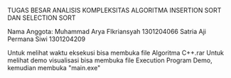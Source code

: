 TUGAS BESAR ANALISIS KOMPLEKSITAS ALGORITMA INSERTION SORT DAN SELECTION SORT

Nama Anggota:
Muhammad Arya FIkriansyah 1301204066
Satria Aji Permana Siwi   1301204209

Untuk melihat waktu eksekusi bisa membuka file Algoritma C++.rar
Untuk melihat demo visualisasi bisa membuka file Execution Program Demo, kemudian membuka "main.exe"
